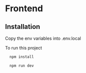 # Frontend

## Installation

Copy the env variables into .env.local

To run this project

```bash
  npm install
```

```bash
  npm run dev
```
